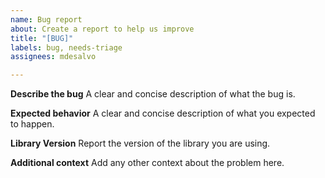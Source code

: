 ```yaml
---
name: Bug report
about: Create a report to help us improve
title: "[BUG]"
labels: bug, needs-triage
assignees: mdesalvo

---
```


**Describe the bug**
A clear and concise description of what the bug is.

**Expected behavior**
A clear and concise description of what you expected to happen.

**Library Version**
Report the version of the library you are using.

**Additional context**
Add any other context about the problem here.
